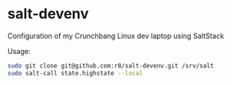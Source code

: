 salt-devenv
===========

Configuration of my Crunchbang Linux dev laptop using SaltStack

Usage:

```bash
sudo git clone git@github.com:r8/salt-devenv.git /srv/salt 
sudo salt-call state.highstate --local
```
